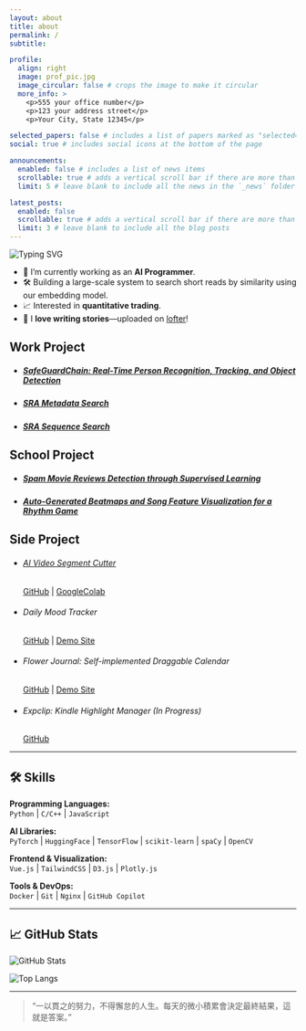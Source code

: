 ```yaml
---
layout: about
title: about
permalink: /
subtitle: 

profile:
  align: right
  image: prof_pic.jpg
  image_circular: false # crops the image to make it circular
  more_info: >
    <p>555 your office number</p>
    <p>123 your address street</p>
    <p>Your City, State 12345</p>

selected_papers: false # includes a list of papers marked as "selected={true}"
social: true # includes social icons at the bottom of the page

announcements:
  enabled: false # includes a list of news items
  scrollable: true # adds a vertical scroll bar if there are more than 3 news items
  limit: 5 # leave blank to include all the news in the `_news` folder

latest_posts:
  enabled: false
  scrollable: true # adds a vertical scroll bar if there are more than 3 new posts items
  limit: 3 # leave blank to include all the blog posts
---
```


<!-- Write your biography here. Tell the world about yourself. Link to your favorite [subreddit](http://reddit.com). You can put a picture in, too. The code is already in, just name your picture `prof_pic.jpg` and put it in the `img/` folder.

Put your address / P.O. box / other info right below your picture. You can also disable any of these elements by editing `profile` property of the YAML header of your `_pages/about.md`. Edit `_bibliography/papers.bib` and Jekyll will render your [publications page](/al-folio/publications/) automatically.

Link to your social media connections, too. This theme is set up to use [Font Awesome icons](https://fontawesome.com/) and [Academicons](https://jpswalsh.github.io/academicons/), like the ones below. Add your Facebook, Twitter, LinkedIn, Google Scholar, or just disable all of them.
 -->

<p align="left">
  <img src="https://readme-typing-svg.demolab.com?font=Fira+Code&weight=600&size=24&pause=1000&color=f5ca3d&width=520&lines=AI+Programmer+%7C+Storyteller;Welcome+to+my+GitHub+profile!" alt="Typing SVG" />
</p>

- 🔭 I’m currently working as an **AI Programmer**.
- 🛠️ Building a large-scale system to search short reads by similarity using our embedding model.
- 📈 Interested in **quantitative trading**.
- 📝 I **love writing stories**—uploaded on [lofter](https://wumingshi73800.lofter.com/)!


## Work Project
- ##### [SafeGuardChain: Real-Time Person Recognition, Tracking, and Object Detection](/posts/safeguard/)
- ##### [SRA Metadata Search](/posts/SRA-Metadata-Search/)
- ##### [SRA Sequence Search](/posts/SRA-Sequence-Search/)
  
## School Project
- ##### [Spam Movie Reviews Detection through Supervised Learning](/posts/spam-movie-reviews-detection-through-supervised-learning/)
- ##### [Auto-Generated Beatmaps and Song Feature Visualization for a Rhythm Game](/posts/auto-generated-beatmaps-and-song-feature-visualization-for-a-rhythm-game/)

## Side Project
- ###### [AI Video Segment Cutter](/posts/ai-video-segment-cutter/)
  <!-- <a href="https://github.com/tracywong117/AI-Video-Segment-Cutter" target="_blank">
    <img src="https://github.githubassets.com/images/modules/logos_page/GitHub-Mark.png" alt="GitHub" width="28" />
  </a> -->
  [GitHub](https://github.com/tracywong117/AI-Video-Segment-Cutter) |
  [GoogleColab](https://colab.research.google.com/drive/18GD-tQ9hIRG6f_9hLGMqSjx8PNTXPmy3?usp=sharing)

- ###### Daily Mood Tracker
  [GitHub](https://github.com/tracywong117/daily-mood-tracker) |
  [Demo Site](https://tracywong117.github.io/dailymood2024/)

- ###### Flower Journal: Self-implemented Draggable Calendar
  [GitHub](https://github.com/tracywong117/FlowerJournal) |
  [Demo Site](https://tracywong117.github.io/FlowerJournalApp/)
 
- ###### Expclip: Kindle Highlight Manager (In Progress)
  [GitHub](https://github.com/tracywong117/Expclip)

---

## 🛠️ Skills
**Programming Languages:**  
`Python` | `C/C++` | `JavaScript`

**AI Libraries:**  
`PyTorch` | `HuggingFace` | `TensorFlow` | `scikit-learn` | `spaCy` | `OpenCV`

**Frontend & Visualization:**  
`Vue.js` | `TailwindCSS` | `D3.js` | `Plotly.js`

**Tools & DevOps:**  
`Docker` | `Git` | `Nginx` | `GitHub Copilot`

---

## 📈 GitHub Stats
![GitHub Stats](https://github-readme-stats.vercel.app/api?username=tracywong117&show_icons=true&hide_title=true)


![Top Langs](https://github-readme-stats.vercel.app/api/top-langs/?username=tracywong117&layout=compact&hide_title=true)

---

> “一以貫之的努力，不得懈怠的人生。每天的微小積累會決定最終結果，這就是答案。”

